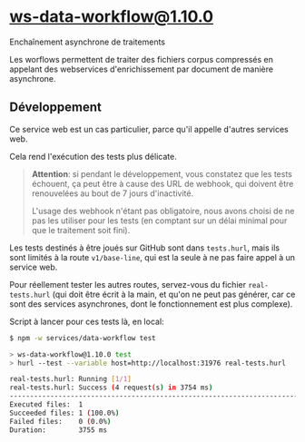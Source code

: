 # ws-data-workflow@1.10.0

Enchaînement asynchrone de traitements

Les worflows permettent de traiter des fichiers corpus compressés en appelant
des webservices d'enrichissement par document de manière asynchrone.

## Développement

Ce service web est un cas particulier, parce qu'il appelle d'autres services
web.

Cela rend l'exécution des tests plus délicate.

> **Attention**: si pendant le développement, vous constatez que les tests
> échouent, ça peut être à cause des URL de webhook, qui doivent être
> renouvelées au bout de 7 jours d'inactivité.
>
> L'usage des webhook n'étant pas obligatoire, nous avons choisi de ne pas les
> utiliser pour les tests (en comptant sur un délai minimal pour que le
> traitement soit fini).

Les tests destinés à être joués sur GitHub sont dans `tests.hurl`, mais ils sont
limités à la route `v1/base-line`, qui est la seule à ne pas faire appel à un
service web.

Pour réellement tester les autres routes, servez-vous du fichier
`real-tests.hurl` (qui doit être écrit à la main, et qu'on ne peut pas générer,
car ce sont des services asynchrones, dont le fonctionnement est plus complexe).

Script à lancer pour ces tests là, en local:

```bash
$ npm -w services/data-workflow test

> ws-data-workflow@1.10.0 test
> hurl --test --variable host=http://localhost:31976 real-tests.hurl

real-tests.hurl: Running [1/1]
real-tests.hurl: Success (4 request(s) in 3754 ms)
--------------------------------------------------------------------------------
Executed files:  1
Succeeded files: 1 (100.0%)
Failed files:    0 (0.0%)
Duration:        3755 ms

```
